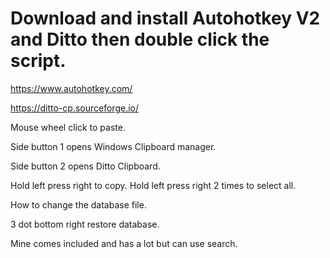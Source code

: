 # Download and install Autohotkey V2 and Ditto then double click the script.

https://www.autohotkey.com/

https://ditto-cp.sourceforge.io/

Mouse wheel click to paste.

Side button 1 opens Windows Clipboard manager.

Side button 2 opens Ditto Clipboard.

Hold left press right to copy. Hold left press right 2 times to select all.

How to change the database file. 

3 dot bottom right restore database.

Mine comes included and has a lot but can use search.
